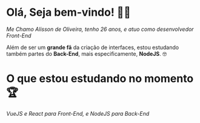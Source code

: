 # Olá, Seja bem-vindo! :man_technologist:

*Me Chamo Alisson de Oliveira, tenho 26 anos, e atuo como desenvolvedor Front-End*

Além de ser um **grande fã** da criação de interfaces, estou estudando também partes do **Back-End**, mais especificamente, **NodeJS**. :nerd_face:

# O que estou estudando no momento :trophy:

*VueJS e React para Front-End, e NodeJS para Back-End*
